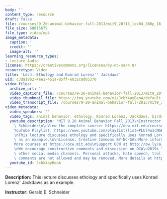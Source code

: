 ```yaml
---
body: ''
content_type: resource
draft: false
file: /courses/9-20-animal-behavior-fall-2013/mit9_20f13_lec04_360p_16_9.mp4
file_size: 68815679
file_type: video/mp4
image_metadata:
  caption: ''
  credit: ''
  image-alt: ''
learning_resource_types:
- Lecture Audio
license: https://creativecommons.org/licenses/by-nc-sa/4.0/
resourcetype: Video
title: 'Lec4: Ethology and Konrad Lorenz'' Jackdaws'
uid: c3da19b2-4ee1-451a-85ff-6032cad05370
video_files:
  archive_url: ''
  video_captions_file: /courses/9-20-animal-behavior-fall-2013/mit9_20f13_lec04_captions.vtt
  video_thumbnail_file: https://img.youtube.com/vi/JcbX4ayBeoA/default.jpg
  video_transcript_file: /courses/9-20-animal-behavior-fall-2013/mit9_20f13_lec04_transcript.pdf
video_metadata:
  video_speakers: ''
  video_tags: animal behavior, ethology, Konrad Lorenz, Jackdaws, birds
  youtube_description: "MIT 9.20 Animal Behavior Fall 2013\nInstructor: Gerald E.\
    \ Schneider\n\nView the complete course: https://ocw.mit.edu/courses/9-20-animal-behavior-fall-2013/\n\
    YouTube Playlist: https://www.youtube.com/playlist?list=PLUl4u3cNGP63TbPEWYEKOq8yAN8mEP_5O\n\
    \nThis lecture discusses ethology and specifically uses Konrad Lorenz' Jackdaws\
    \ as an example.\n\nLicense: Creative Commons BY-NC-SA\nMore information at https://ocw.mit.edu/terms\n\
    More courses at https://ocw.mit.edu\nSupport OCW at http://ow.ly/a1If50zVRlQ\n\
    \nWe encourage constructive comments and discussion on OCW\u2019s YouTube and\
    \ other social media channels. Personal attacks, hate speech, trolling, and inappropriate\
    \ comments are not allowed and may be removed. More details at https://ocw.mit.edu/comments."
  youtube_id: JcbX4ayBeoA
---
```

**Description:** This lecture discusses ethology and specifically uses Konrad Lorenz' Jackdaws as an example.

**Instructor:** Gerald E. Schneider